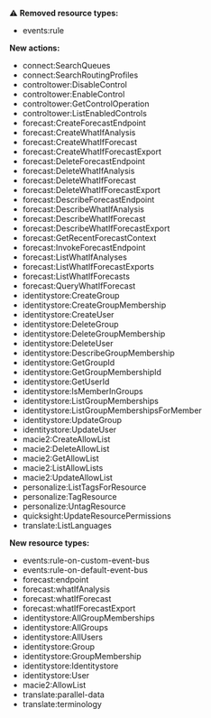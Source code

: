:warning: **Removed resource types:**

- events:rule

**New actions:**

- connect:SearchQueues
- connect:SearchRoutingProfiles
- controltower:DisableControl
- controltower:EnableControl
- controltower:GetControlOperation
- controltower:ListEnabledControls
- forecast:CreateForecastEndpoint
- forecast:CreateWhatIfAnalysis
- forecast:CreateWhatIfForecast
- forecast:CreateWhatIfForecastExport
- forecast:DeleteForecastEndpoint
- forecast:DeleteWhatIfAnalysis
- forecast:DeleteWhatIfForecast
- forecast:DeleteWhatIfForecastExport
- forecast:DescribeForecastEndpoint
- forecast:DescribeWhatIfAnalysis
- forecast:DescribeWhatIfForecast
- forecast:DescribeWhatIfForecastExport
- forecast:GetRecentForecastContext
- forecast:InvokeForecastEndpoint
- forecast:ListWhatIfAnalyses
- forecast:ListWhatIfForecastExports
- forecast:ListWhatIfForecasts
- forecast:QueryWhatIfForecast
- identitystore:CreateGroup
- identitystore:CreateGroupMembership
- identitystore:CreateUser
- identitystore:DeleteGroup
- identitystore:DeleteGroupMembership
- identitystore:DeleteUser
- identitystore:DescribeGroupMembership
- identitystore:GetGroupId
- identitystore:GetGroupMembershipId
- identitystore:GetUserId
- identitystore:IsMemberInGroups
- identitystore:ListGroupMemberships
- identitystore:ListGroupMembershipsForMember
- identitystore:UpdateGroup
- identitystore:UpdateUser
- macie2:CreateAllowList
- macie2:DeleteAllowList
- macie2:GetAllowList
- macie2:ListAllowLists
- macie2:UpdateAllowList
- personalize:ListTagsForResource
- personalize:TagResource
- personalize:UntagResource
- quicksight:UpdateResourcePermissions
- translate:ListLanguages

**New resource types:**

- events:rule-on-custom-event-bus
- events:rule-on-default-event-bus
- forecast:endpoint
- forecast:whatIfAnalysis
- forecast:whatIfForecast
- forecast:whatIfForecastExport
- identitystore:AllGroupMemberships
- identitystore:AllGroups
- identitystore:AllUsers
- identitystore:Group
- identitystore:GroupMembership
- identitystore:Identitystore
- identitystore:User
- macie2:AllowList
- translate:parallel-data
- translate:terminology
